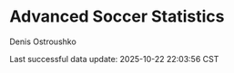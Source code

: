 # Advanced Soccer Statistics
Denis Ostroushko

<!-- gfm -->

Last successful data update: 2025-10-22 22:03:56 CST
